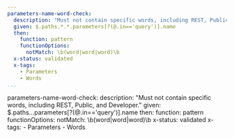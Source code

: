 ```yaml
---
parameters-name-word-check:
  description: "Must not contain specific words, including REST, Public, and Developer."
  given: $.paths.*.*.parameters[?(@.in=='query')].name
  then:
    function: pattern
    functionOptions:
      notMatch: \b(word|word|word)\b
  x-status: validated
  x-tags:
    - Parameters
    - Words        
...
```

parameters-name-word-check:
  description: "Must not contain specific words, including REST, Public, and Developer."
  given: $.paths.*.*.parameters[?(@.in=='query')].name
  then:
    function: pattern
    functionOptions:
      notMatch: \b(word|word|word)\b
  x-status: validated
  x-tags:
    - Parameters
    - Words       